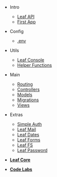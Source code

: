 * Intro
  * [Leaf API](leaf-api/ "Leaf API")
  * [First App](leaf-api/getting-started/first-app "Your First App")

* Config
  * [.env](leaf-api/config/env "Environment Vars - Leaf API")

* Utils
  * [Leaf Console](leaf-api/utils/console "Leaf Console - Leaf API")
  * [Helper Functions](leaf-api/utils/functions "Helpers - Leaf API")

* Main
  * [Routing](leaf-api/core/routing "Routing - Leaf API")
  * [Controllers](leaf-api/core/controllers "Controllers - Leaf API")
  * [Models](leaf-api/core/models "Models - Leaf API")
  * [Migrations](leaf-api/core/migrations "Migrations - Leaf API")
  * [Views](leaf-api/core/views "Views - Leaf API")

* Extras
  * [Simple Auth](2.1/core/auth)
  * [Leaf Mail](2.1/core/mail)
  * [Leaf Dates](2.1/core/date)
  * [Leaf Forms](2.1/core/forms)
  * [Leaf FS](2.1/core/fs "Leaf FileSystem")
  * [Leaf Password](2.1/beta-zone/password "Leaf Password Helper")

* [**Leaf Core**](/)

* [**Code Labs**](codelabs/leaf-api/)
